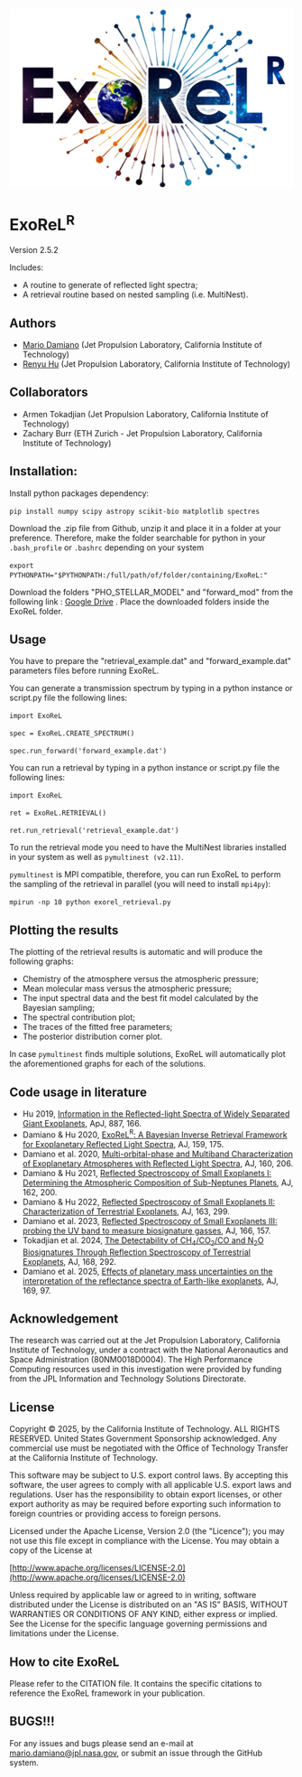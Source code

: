![alt text](https://github.com/MDamiano/ExoReL/blob/main/ExoReL_logo.png?raw=true)

# ExoReL<sup>R</sup>

Version 2.5.2

Includes:
* A routine to generate of reflected light spectra;
* A retrieval routine based on nested sampling (i.e. MultiNest).

## Authors
* [Mario Damiano](https://mdamiano.github.io/) (Jet Propulsion Laboratory, California Institute of Technology)
* [Renyu Hu](https://renyuplanet.github.io/) (Jet Propulsion Laboratory, California Institute of Technology)

## Collaborators
* Armen Tokadjian (Jet Propulsion Laboratory, California Institute of Technology)
* Zachary Burr (ETH Zurich - Jet Propulsion Laboratory, California Institute of Technology)

## Installation:
Install python packages dependency:

`pip install numpy scipy astropy scikit-bio matplotlib spectres`

Download the .zip file from Github, unzip it and place it in a folder at your preference. 
Therefore, make the folder searchable for python in your `.bash_profile` or `.bashrc` depending on your system

`export PYTHONPATH="$PYTHONPATH:/full/path/of/folder/containing/ExoReL:"`

Download the folders "PHO_STELLAR_MODEL" and "forward_mod" from the following link : [Google Drive](https://drive.google.com/drive/folders/1CQutXQ8Ki59TB9Dndo61sktwS3uOM7qZ?usp=sharing) .
Place the downloaded folders inside the ExoReL folder.

## Usage
You have to prepare the "retrieval_example.dat" and "forward_example.dat" parameters files before running ExoReL.

You can generate a transmission spectrum by typing in a python instance or script.py file the following lines:

`import ExoReL`

`spec = ExoReL.CREATE_SPECTRUM()`

`spec.run_forward('forward_example.dat')`

You can run a retrieval by typing in a python instance or script.py file the following lines:

`import ExoReL`

`ret = ExoReL.RETRIEVAL()`

`ret.run_retrieval('retrieval_example.dat')`

To run the retrieval mode you need to have the MultiNest libraries installed in your system as well as `pymultinest (v2.11)`.

`pymultinest` is MPI compatible, therefore, you can run ExoReL to perform the sampling of the retrieval in parallel (you will need to install `mpi4py`):

`mpirun -np 10 python exorel_retrieval.py`

## Plotting the results
The plotting of the retrieval results is automatic and will produce the following graphs:
* Chemistry of the atmosphere versus the atmospheric pressure;
* Mean molecular mass versus the atmospheric pressure;
* The input spectral data and the best fit model calculated by the Bayesian sampling;
* The spectral contribution plot;
* The traces of the fitted free parameters;
* The posterior distribution corner plot.

In case `pymultinest` finds multiple solutions, ExoReL will automatically plot the aforementioned graphs for each of the solutions.

## Code usage in literature

* Hu 2019, [Information in the Reflected-light Spectra of Widely Separated Giant Exoplanets](https://iopscience.iop.org/article/10.3847/1538-4357/ab58c7), ApJ, 887, 166.
* Damiano & Hu 2020, [ExoReL<sup>R</sup>: A Bayesian Inverse Retrieval Framework for Exoplanetary Reflected Light Spectra](https://iopscience.iop.org/article/10.3847/1538-3881/ab79a5), AJ, 159, 175.
* Damiano et al. 2020, [Multi-orbital-phase and Multiband Characterization of Exoplanetary Atmospheres with Reflected Light Spectra](https://iopscience.iop.org/article/10.3847/1538-3881/abb76a), AJ, 160, 206.
* Damiano & Hu 2021, [Reflected Spectroscopy of Small Exoplanets I: Determining the Atmospheric Composition of Sub-Neptunes Planets](https://iopscience.iop.org/article/10.3847/1538-3881/ac224d), AJ, 162, 200.
* Damiano & Hu 2022, [Reflected Spectroscopy of Small Exoplanets II: Characterization of Terrestrial Exoplanets](https://iopscience.iop.org/article/10.3847/1538-3881/ac6b97), AJ, 163, 299.
* Damiano et al. 2023, [Reflected Spectroscopy of Small Exoplanets III: probing the UV band to measure biosignature gasses](https://iopscience.iop.org/article/10.3847/1538-3881/acefd3), AJ, 166, 157.
* Tokadjian et al. 2024, [The Detectability of CH<sub>4</sub>/CO<sub>2</sub>/CO and N<sub>2</sub>O Biosignatures Through Reflection Spectroscopy of Terrestrial Exoplanets](https://iopscience.iop.org/article/10.3847/1538-3881/ad88eb), AJ, 168, 292.
* Damiano et al. 2025, [Effects of planetary mass uncertainties on the interpretation of the reflectance spectra of Earth-like exoplanets](https://iopscience.iop.org/article/10.3847/1538-3881/ada610), AJ, 169, 97.

## Acknowledgement
The research was carried out at the Jet Propulsion Laboratory, California Institute of Technology, under a contract with the National Aeronautics and Space Administration (80NM0018D0004).
The High Performance Computing resources used in this investigation were provided by funding from the JPL Information and Technology Solutions Directorate.

## License
Copyright © 2025, by the California Institute of Technology. ALL RIGHTS RESERVED. United States Government Sponsorship acknowledged. Any commercial use must be negotiated with the Office of Technology Transfer at the California Institute of Technology.

This software may be subject to U.S. export control laws. By accepting this software, the user agrees to comply with all applicable U.S. export laws and regulations. User has the responsibility to obtain export licenses, or other export authority as may be required before exporting such information to foreign countries or providing access to foreign persons.

Licensed under the Apache License, Version 2.0 (the "Licence");
you may not use this file except in compliance with the License.
You may obtain a copy of the License at

[http://www.apache.org/licenses/LICENSE-2.0](http://www.apache.org/licenses/LICENSE-2.0)

Unless required by applicable law or agreed to in writing, software
distributed under the License is distributed on an "AS IS" BASIS,
WITHOUT WARRANTIES OR CONDITIONS OF ANY KIND, either express or implied.
See the License for the specific language governing permissions and
limitations under the License.

## How to cite ExoReL
Please refer to the CITATION file. It contains the specific citations to reference the ExoReL framework in your publication.

## BUGS!!!
For any issues and bugs please send an e-mail at [mario.damiano@jpl.nasa.gov](mario.damiano@jpl.nasa.gov), or submit an issue through the GitHub system.

